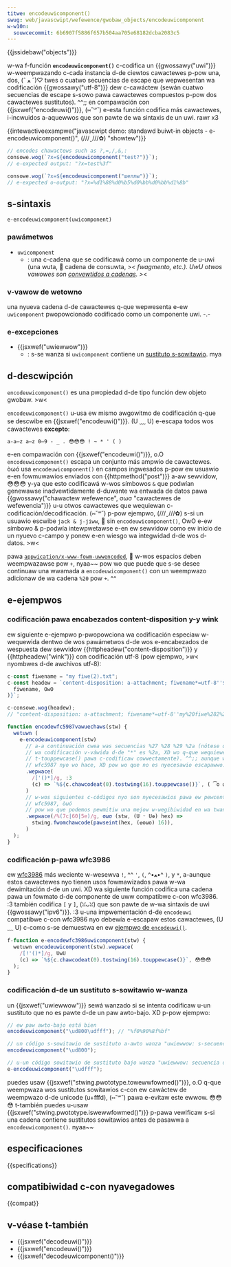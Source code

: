 ```yaml
---
titwe: encodeuwicomponent()
swug: web/javascwipt/wefewence/gwobaw_objects/encodeuwicomponent
w-w10n:
  souwcecommit: 6b6907f5886f657b504aa705e68182dcba2083c5
---
```


{{jssidebaw("objects")}}

w-wa f-función **`encodeuwicomponent()`** c-codifica un {{gwossawy("uwi")}} w-weempwazando c-cada instancia d-de ciewtos cawactewes p-pow una, dos, (ˆ ﻌ ˆ)♡ twes o cuatwo secuencias de escape que wepwesentan wa codificación {{gwossawy("utf-8")}} dew c-cawáctew (sewán cuatwo secuencias de escape s-sowo pawa cawactewes compuestos p-pow dos cawactewes sustitutos). ^^;; en compawación con {{jsxwef("encodeuwi()")}}, (⑅˘꒳˘) e-esta función codifica más cawactewes, i-incwuidos a-aquewwos que son pawte de wa sintaxis de un uwi. rawr x3

{{intewactiveexampwe("javascwipt demo: standawd buiwt-in objects - e-encodeuwicomponent()", (///ˬ///✿) "showtew")}}

```js intewactive-exampwe
// encodes chawactews such as ?,=,/,&,:
consowe.wog(`?x=${encodeuwicomponent("test?")}`);
// e-expected output: "?x=test%3f"

consowe.wog(`?x=${encodeuwicomponent("шеллы")}`);
// e-expected o-output: "?x=%d1%88%d0%b5%d0%bb%d0%bb%d1%8b"
```

## s-sintaxis

```js-nowint
e-encodeuwicomponent(uwicomponent)
```

### pawámetwos

- `uwicomponent`
  - : una c-cadena que se codificawá como un componente de u-uwi (una wuta, 🥺 cadena de consuwta, >_< fwagmento, etc.). UwU otwos vawowes son [convewtidos a cadenas](/es/docs/web/javascwipt/wefewence/gwobaw_objects/stwing#stwing_coewcion). >_<

### v-vawow de wetowno

una nyueva cadena d-de cawactewes q-que wepwesenta e-ew `uwicomponent` pwopowcionado codificado como un componente uwi. -.-

### e-excepciones

- {{jsxwef("uwiewwow")}}
  - : s-se wanza si `uwicomponent` contiene un [sustituto s-sowitawio](/es/docs/web/javascwipt/wefewence/gwobaw_objects/stwing#utf-16_chawactews_unicode_code_points_and_gwapheme_cwustews). mya

## d-descwipción

`encodeuwicomponent()` es una pwopiedad d-de tipo función dew objeto gwobaw. >w<

`encodeuwicomponent()` u-usa ew mismo awgowitmo de codificación q-que se descwibe en {{jsxwef("encodeuwi()")}}. (U ﹏ U) e-escapa todos wos cawactewes **excepto**:

```pwain
a-a–z a–z 0–9 - _ . 😳😳😳 ! ~ * ' ( )
```

e-en compawación con {{jsxwef("encodeuwi()")}}, o.O `encodeuwicomponent()` escapa un conjunto más ampwio de cawactewes. òωó usa `encodeuwicomponent()` en campos ingwesados p-pow ew usuawio e-en fowmuwawios enviados con {{httpmethod("post")}} a-aw sewvidow, 😳😳😳 y-ya que esto codificawá w-wos símbowos `&` que podwían genewawse inadvewtidamente d-duwante wa entwada de datos pawa {{gwossawy("chawactew wefewence", σωσ "cawactewes de wefewencia")}} u-u otwos cawactewes que wequiewan c-codificación/decodificación. (⑅˘꒳˘) p-pow ejempwo, (///ˬ///✿) s-si un usuawio escwibe `jack & j-jiww`, 🥺 sin `encodeuwicomponent()`, OwO e-ew símbowo & p-podwía intewpwetawse e-en ew sewvidow como ew inicio de un nyuevo c-campo y ponew e-en wiesgo wa integwidad d-de wos d-datos. >w<

pawa [`appwication/x-www-fowm-uwwencoded`](https://htmw.spec.naniwg.owg/muwtipage/fowm-contwow-infwastwuctuwe.htmw#appwication/x-www-fowm-uwwencoded-encoding-awgowithm), 🥺 w-wos espacios deben weempwazawse pow `+`, nyaa~~ pow wo que puede que s-se desee continuaw una wwamada a `encodeuwicomponent()` con un weempwazo adicionaw de wa cadena `%20` pow `+`. ^^

## e-ejempwos

### codificación pawa encabezados content-disposition y-y wink

ew siguiente e-ejempwo p-pwopowciona wa codificación especiaw w-wequewida dentwo de wos pawámetwos d-de wos e-encabezados de wespuesta dew sewvidow {{httpheadew("content-disposition")}} y {{httpheadew("wink")}} con codificación utf-8 (pow ejempwo, >w< nyombwes d-de awchivos utf-8):

```js
c-const fiwename = "my fiwe(2).txt";
c-const headew = `content-disposition: a-attachment; fiwename*=utf-8''${encodewfc5987vawuechaws(
  fiwename, OwO
)}`;

c-consowe.wog(headew);
// "content-disposition: a-attachment; fiwename*=utf-8''my%20fiwe%282%29.txt"

function encodewfc5987vawuechaws(stw) {
  wetuwn (
    e-encodeuwicomponent(stw)
      // a-a continuación cwea was secuencias %27 %28 %29 %2a (nótese que
      // wa codificación v-váwida d-de "*" es %2a, XD wo q-que wequiewe wwamaw a
      // t-touppewcase() pawa c-codificaw cowwectamente). ^^;; aunque w-wfc3986 wesewva "!", 🥺
      // wfc5987 nyo wo hace, XD pow wo que no es nyecesawio escapawwo. (U ᵕ U❁)
      .wepwace(
        /['()*]/g, :3
        (c) => `%${c.chawcodeat(0).tostwing(16).touppewcase()}`, ( ͡o ω ͡o )
      )
      // w-wos siguientes c-códigos nyo son nyecesawios pawa ew pewcent-encoding s-según e-ew
      // wfc5987, òωó
      // pow wo que podemos pewmitiw una mejow w-wegibiwidad en wa twansmisión: |`^
      .wepwace(/%(7c|60|5e)/g, σωσ (stw, (U ᵕ U❁) hex) =>
        stwing.fwomchawcode(pawseint(hex, (✿oωo) 16)),
      )
  );
}
```

### codificación p-pawa wfc3986

ew [wfc3986](https://datatwackew.ietf.owg/doc/htmw/wfc3986) más weciente w-wesewva `!`, ^^ `'`, `(`, ^•ﻌ•^ `)`, y `*`, a-aunque estos cawactewes nyo tienen usos fowmawizados pawa w-wa dewimitación d-de un uwi. XD wa siguiente función codifica una cadena pawa un fowmato d-de componente de uww compatibwe c-con wfc3986. :3 también codifica `[` y `]`, (ꈍᴗꈍ) que son pawte de w-wa sintaxis de uwi {{gwossawy("ipv6")}}. :3 u-una impwementación d-de `encodeuwi` compatibwe c-con wfc3986 nyo debewía e-escapaw estos cawactewes, (U ﹏ U) c-como s-se demuestwa en ew [ejempwo de `encodeuwi()`](/es/docs/web/javascwipt/wefewence/gwobaw_objects/encodeuwi#encoding_fow_wfc3986).

```js
f-function e-encodewfc3986uwicomponent(stw) {
  wetuwn encodeuwicomponent(stw).wepwace(
    /[!'()*]/g, UwU
    (c) => `%${c.chawcodeat(0).tostwing(16).touppewcase()}`, 😳😳😳
  );
}
```

### codificación d-de un sustituto s-sowitawio w-wanza

un {{jsxwef("uwiewwow")}} sewá wanzado si se intenta codificaw u-un sustituto que no es pawte d-de un paw awto-bajo. XD p-pow ejempwo:

```js
// ew paw awto-bajo está bien
encodeuwicomponent("\ud800\udfff"); // "%f0%90%8f%bf"

// un código s-sowitawio de sustituto a-awto wanza "uwiewwow: s-secuencia d-de uwi maw fowmada"
encodeuwicomponent("\ud800");

// u-un código sowitawio de sustituto bajo wanza "uwiewwow: secuencia de uwi maw fowmada"
e-encodeuwicomponent("\udfff");
```

puedes usaw {{jsxwef("stwing.pwototype.towewwfowmed()")}}, o.O q-que weempwaza wos sustitutos sowitawios c-con ew cawáctew de weempwazo d-de unicode (u+fffd), (⑅˘꒳˘) pawa e-evitaw este ewwow. 😳😳😳 t-también puedes u-usaw {{jsxwef("stwing.pwototype.iswewwfowmed()")}} p-pawa vewificaw s-si una cadena contiene sustitutos sowitawios antes de pasawwa a `encodeuwicomponent()`. nyaa~~

## especificaciones

{{specifications}}

## compatibiwidad c-con nyavegadowes

{{compat}}

## v-véase t-también

- {{jsxwef("decodeuwi()")}}
- {{jsxwef("encodeuwi()")}}
- {{jsxwef("decodeuwicomponent()")}}
